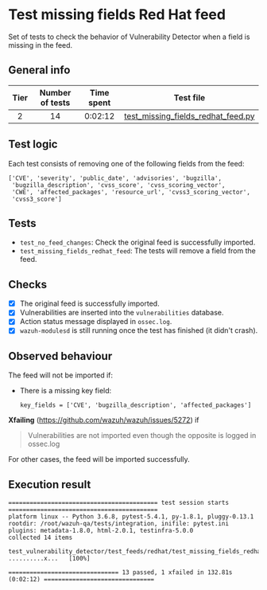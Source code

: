 # Test missing fields Red Hat feed

Set of tests to check the behavior of Vulnerability Detector when a field is missing in the feed.

## General info

|Tier | Number of tests | Time spent| Test file |
|:--:|:--:|:--:|:--:|
| 2 | 14 | 0:02:12 | [test_missing_fields_redhat_feed.py](../../../test_feeds/redhat/test_missing_fields_redhat_feed.py)|

## Test logic

Each test consists of removing one of the following fields from the feed:

```
['CVE', 'severity', 'public_date', 'advisories', 'bugzilla',
 'bugzilla_description', 'cvss_score', 'cvss_scoring_vector',
 'CWE', 'affected_packages', 'resource_url', 'cvss3_scoring_vector',
 'cvss3_score']
```

## Tests

- `test_no_feed_changes`: Check the original feed is successfully imported.
- `test_missing_fields_redhat_feed`: The tests will remove a field from the feed.

## Checks

- [x] The original feed is successfully imported.
- [x] Vulnerabilities are inserted into the `vulnerabilities` database.
- [x] Action status message displayed in `ossec.log`.
- [x] `wazuh-modulesd` is still running once the test has finished (it didn't crash).

## Observed behaviour

The feed will not be imported if:

- There is a missing key field:

  ```
  key_fields = ['CVE', 'bugzilla_description', 'affected_packages']
  ```

**Xfailing** (https://github.com/wazuh/wazuh/issues/5272) if

> Vulnerabilities are not imported even though the opposite is logged in ossec.log

For other cases, the feed will be imported successfully.

## Execution result

```
========================================== test session starts ==========================================
platform linux -- Python 3.6.8, pytest-5.4.1, py-1.8.1, pluggy-0.13.1
rootdir: /root/wazuh-qa/tests/integration, inifile: pytest.ini
plugins: metadata-1.8.0, html-2.0.1, testinfra-5.0.0
collected 14 items

test_vulnerability_detector/test_feeds/redhat/test_missing_fields_redhat_feed.py ..........x...   [100%]

=============================== 13 passed, 1 xfailed in 132.81s (0:02:12) ===============================
```
